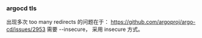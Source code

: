 ### argocd tls
出现多次 too many redirects 的问题在于： https://github.com/argoproj/argo-cd/issues/2953
需要 --insecure， 采用 insecure 方式。